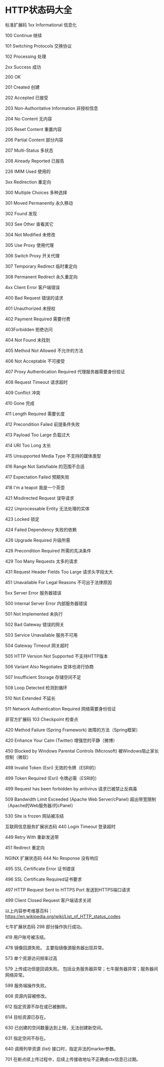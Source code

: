 # HTTP状态码大全

标准扩展码
1xx Informational 信息化

100 Continue 继续

101 Switching Protocols 交换协议

102 Processing 处理

2xx Success 成功

200 OK

201 Created 创建

202 Accepted 已接受

203 Non-Authoritative Information 非授权信息

204 No Content 无内容

205 Reset Content 重置内容

206 Partial Content 部分内容

207 Multi-Status 多状态

208 Already Reported 已报告

226 IMIM Used 使用的

3xx Redirection 重定向

300 Multiple Choices 多种选择

301 Moved Permanently 永久移动

302 Found 发现

303 See Other 查看其它

304 Not Modified 未修改

305 Use Proxy 使用代理

306 Switch Proxy 开关代理

307 Temporary Redirect 临时重定向

308 Permanent Redirect 永久重定向

4xx Client Error 客户端错误

400 Bad Request 错误的请求

401 Unauthorized 未授权

402 Payment Required 需要付费

403Forbidden 拒绝访问

404 Not Found 未找到

405 Method Not Allowed 不允许的方法

406 Not Acceptable 不可接受

407 Proxy Authentication Required 代理服务器需要身份验证

408 Request Timeout 请求超时

409 Conflict 冲突

410 Gone 完成

411 Length Required 需要长度

412 Precondition Failed 前提条件失败

413 Payload Too Large 负载过大

414 URI Too Long 太长

415 Unsupported Media Type 不支持的媒体类型

416 Range Not Satisfiable 的范围不合适

417 Expectation Failed 预期失败

418 I'm a teapot 我是一个茶壶

421 Misdirected Request 误导请求

422 Unprocessable Entity 无法处理的实体

423 Locked 锁定

424 Failed Dependency 失败的依赖

426 Upgrade Required 升级所需

428 Precondition Required 所需的先决条件

429 Too Many Requests 太多的请求

431 Request Header Fields Too Large 请求头字段太大

451 Unavailable For Legal Reasons 不可出于法律原因

5xx Server Error 服务器错误

500 Internal Server Error 内部服务器错误

501 Not Implemented 未执行

502 Bad Gateway 错误的网关

503 Service Unavailable 服务不可用

504 Gateway Timeout 网关超时

505 HTTP Version Not Supported 不支持HTTP版本

506 Variant Also Negotiates 变体也进行协商

507 Insufficient Storage 存储空间不足

508 Loop Detected 检测到循环

510 Not Extended 不延长

511 Network Authentication Required 网络需要身份验证

非官方扩展码
103 Checkpoint 检查点

420 Method Failure (Spring Framework) 故障的方法（Spring框架）

420 Enhance Your Calm (Twitter) 增强您的平静（微博）

450 Blocked by Windows Parental Controls (Microsoft) 被Windows阻止家长控制（微软）

498 Invalid Token (Esri) 无效的令牌（ESRI的）

499 Token Required (Esri) 令牌必需（ESRI的）

499 Request has been forbidden by antivirus 请求已被禁止反病毒

509 Bandwidth Limit Exceeded (Apache Web Server/cPanel) 超出带宽限制（Apache的Web服务器/的cPanel）

530 Site is frozen 网站被冻结

互联网信息服务扩展状态码
440 Login Timeout 登录超时

449 Retry With 重新发送带

451 Redirect 重定向

NGINX 扩展状态码
444 No Response 没有响应

495 SSL Certificate Error 证书错误

496 SSL Certificate Required证书要求

497 HTTP Request Sent to HTTPS Port 发送到HTTPS端口请求

499 Client Closed Request 客户端请求关闭

以上内容参考维基百科：https://en.wikipedia.org/wiki/List_of_HTTP_status_codes

七牛扩展状态码
298 部分操作执行成功。

419 用户账号被冻结。

478 镜像回源失败。 主要指镜像源服务器出现异常。

573 单个资源访问频率过高

579 上传成功但是回调失败。 包括业务服务器异常；七牛服务器异常；服务器间网络异常。

599 服务端操作失败。

608 资源内容被修改。

612 指定资源不存在或已被删除。

614 目标资源已存在。

630 已创建的空间数量达到上限，无法创建新空间。

631 指定空间不存在。

640 调用列举资源 (list) 接口时，指定非法的marker参数。

701 在断点续上传过程中，后续上传接收地址不正确或ctx信息已过期。